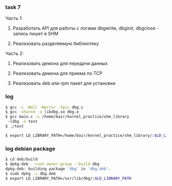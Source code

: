 ### task 7

Часть 1:

1. Разработать API для работы с логами dbgwrite, dbginit, dbgclose - запись пишет в SHM

2. Реализовать разделяемую библиотеку

Часть 2:

1. Реализовать демона для передачи данных

2. Реализовать демона для приема по TCP

3. Реализовать deb или rpm пакет для установки


### log

```bash
$ gcc -c -Wall -Werror -fpic dbg.c
$ gcc -shared -o libdbg.so dbg.o 
$ gcc main.c -L /home/bair/kernel_practice/shm_library
 -ldbg -o test 
$ ./test
```

```bash
$ export LD_LIBRARY_PATH=/home/bair/kernel_practice/shm_library/:$LD_LIBRARY_PATH
```

### log debian package
```bash
$ cd deb/build
$ dpkg-deb --root-owner-group --build dbg
dpkg-deb: building package 'dbg' in 'dbg.deb'.
$ sudo dpkg -i dbg.deb
$ export LD_LIBRARY_PATH=/usr/lib/dbg/:$LD_LIBRARY_PATH

```
